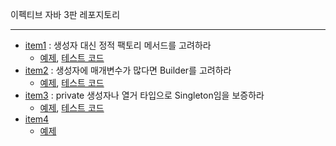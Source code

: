 이펙티브 자바 3판 레포지토리 

---

- [item1](https://voyager003.github.io/wiki/java/effective_item1/) : 생성자 대신 정적 팩토리 메서드를 고려하라
  - [예제](https://github.com/Voyager003/Practice_Code/tree/master/Java_effectiveJava/effectiveJava/src/main/java/effectivejava/practicecode/item1), [테스트 코드](https://github.com/Voyager003/PracticeCode/tree/master/Java_EffectiveJava/effectiveJava/src/main/java/effectivejava/practicecode/item1)
- [item2](https://voyager003.github.io/wiki/java/effective_item2/) : 생성자에 매개변수가 많다면 Builder를 고려하라
  - [예제](https://github.com/Voyager003/PracticeCode/tree/master/Java_EffectiveJava/effectiveJava/src/main/java/effectivejava/practicecode/item2), [테스트 코드](https://github.com/Voyager003/PracticeCode/tree/master/Java_EffectiveJava/effectiveJava/src/test/java/effectivejava/practicecode/item2)
- [item3](https://voyager003.github.io/wiki/java/effective_item3/) : private 생성자나 열거 타입으로 Singleton임을 보증하라
  - [예제](https://github.com/Voyager003/PracticeCode/tree/master/Java_EffectiveJava/effectiveJava/src/main/java/effectivejava/practicecode/item3), [테스트 코드](https://github.com/Voyager003/PracticeCode/tree/master/Java_EffectiveJava/effectiveJava/src/test/java/effectivejava/practicecode/item3)
- [item4](https://voyager003.github.io/wiki/java/effective_item4/)
  - [예제](https://github.com/Voyager003/PracticeCode/tree/master/Java_EffectiveJava/effectiveJava/src/main/java/effectivejava/practicecode/item4)
